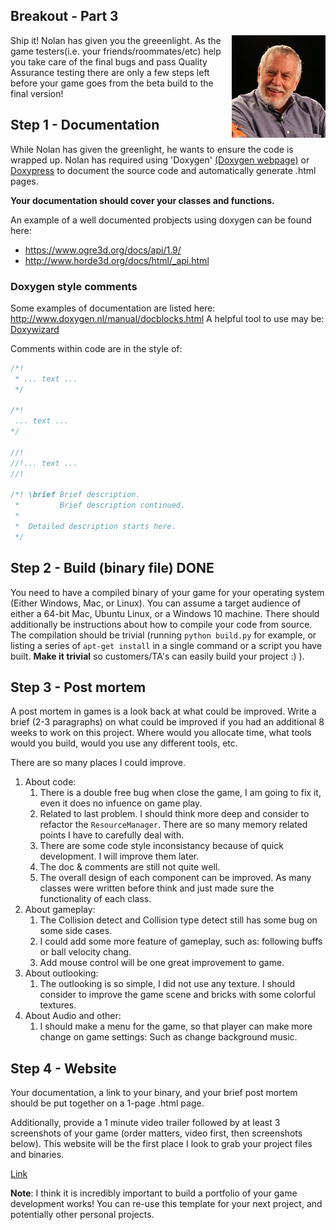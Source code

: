 ## Breakout - Part 3

<img align="right" width="150px" src="./Media/Nolan_Bushnell_2013.jpg">
Ship it! Nolan has given you the greeenlight. As the game testers(i.e. your friends/roommates/etc) help you take care of the final bugs and pass Quality Assurance testing there are only a few steps left before your game goes from the beta build to the final version!

## Step 1 - Documentation
While Nolan has given the greenlight, he wants to ensure the code is wrapped up. Nolan has required using 'Doxygen' <a href="http://www.doxygen.nl/">(Doxygen webpage)</a> or [Doxypress](https://www.copperspice.com/documentation-doxypress.html) to document the source code and automatically generate .html pages. 

**Your documentation should cover your classes and functions.**

An example of a well documented probjects using doxygen can be found here:

- https://www.ogre3d.org/docs/api/1.9/
- http://www.horde3d.org/docs/html/_api.html

### Doxygen style comments

Some examples of documentation are listed here: http://www.doxygen.nl/manual/docblocks.html A helpful tool to use may be: [Doxywizard](http://www.doxygen.nl/manual/doxywizard_usage.html)

Comments within code are in the style of:

```cpp
/*!
 * ... text ...
 */

/*!
 ... text ...
*/

//!
//!... text ...
//!

/*! \brief Brief description.
 *         Brief description continued.
 *
 *  Detailed description starts here.
 */

```

## Step 2 - Build (binary file) **DONE**
You need to have a compiled binary of your game for your operating system (Either Windows, Mac, or Linux). You can assume a target audience of either a 64-bit Mac, Ubuntu Linux, or a Windows 10 machine. There should additionally be instructions about how to compile your code from source. The compilation should be trivial (running `python build.py` for example, or listing a series of `apt-get install` in a single command or a script you have built. **Make it trivial** so customers/TA's can easily build your project :) ).

## Step 3 - Post mortem
A post mortem in games is a look back at what could be improved. Write a brief (2-3 paragraphs) on what could be improved if you had an additional 8 weeks to work on this project. Where would you allocate time, what tools would you build, would you use any different tools, etc.

There are so many places I could improve.

1. About code:
   1. There is a double free bug when close the game, I am going to fix it, even it does no infuence on game play.
   2. Related to last problem. I should think more deep and consider to refactor the `ResourceManager`. There are so many memory related points I have to carefully deal with.
   3. There are some code style inconsistancy because of quick development. I will improve them later.
   4. The doc & comments are still not quite well.
   5. The overall design of each component can be improved. As many classes were written before think and just made sure the functionality of each class.
2. About gameplay:
   1. The Collision detect and Collision type detect still has some bug on some side cases.
   2. I could add some more feature of gameplay, such as: following buffs or ball velocity chang.
   3. Add mouse control will be one great improvement to game.
3. About outlooking:
   1. The outlooking is so simple, I did not use any texture. I should consider to improve the game scene and bricks with some colorful textures.
4. About Audio and other:
   1. I should make a menu for the game, so that player can make more change on game settings: Such as change background music.

## Step 4 - Website

Your documentation, a link to your binary, and your brief post mortem should be put together on a 1-page .html page. 

Additionally, provide a 1 minute video trailer followed by at least 3 screenshots of your game (order matters, video first, then screenshots below). This website will be the first place I look to grab your project files and binaries. 

[Link](https://taowyoo.github.io/post/breakout-game/)

**Note**: I think it is incredibly important to build a portfolio of your game development works! You can re-use this template for your next project, and potentially other personal projects.
